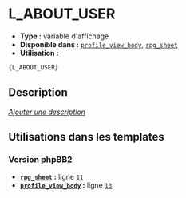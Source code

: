 # L_ABOUT_USER
* __Type :__ variable d'affichage
* __Disponible dans :__ [`profile_view_body`](../tpl/var/profile_view_body.md#readme), [`rpg_sheet`](../tpl/var/rpg_sheet.md#readme)
* __Utilisation :__

```html
{L_ABOUT_USER}
```

## Description
[*Ajouter une description*](https://fa-tvars.appspot.com/var/L_ABOUT_USER)

## Utilisations dans les templates

### Version phpBB2
* __[`rpg_sheet`](../tpl/var/rpg_sheet.md#readme) :__ ligne [`11`](../tpl/src/subsilver/rpg_sheet.tpl#L11)
* __[`profile_view_body`](../tpl/var/profile_view_body.md#readme) :__ ligne [`13`](../tpl/src/subsilver/profile_view_body.tpl#L13)